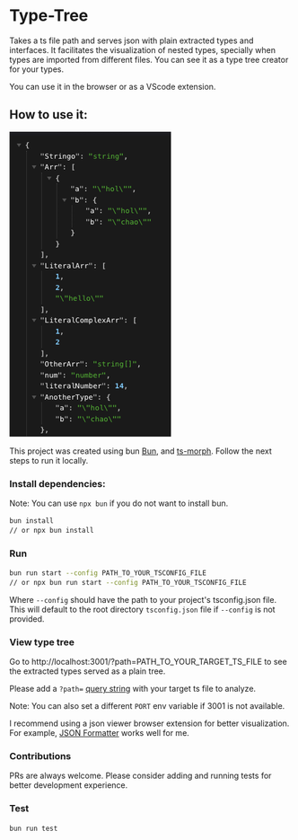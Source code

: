 # Type-Tree

Takes a ts file path and serves json with plain extracted types and interfaces. It facilitates the visualization of nested types, specially when types are imported from different files. You can see it as a type tree creator for your types.

You can use it in the browser or as a VScode extension.

## How to use it:

![browser app](./pics/type-tree-json.png)

This project was created using bun [Bun](https://bun.sh), and [ts-morph](https://ts-morph.com/).
Follow the next steps to run it locally.

### Install dependencies:

Note: You can use `npx bun` if you do not want to install bun.

```bash
bun install
// or npx bun install
```

### Run

```bash
bun run start --config PATH_TO_YOUR_TSCONFIG_FILE
// or npx bun run start --config PATH_TO_YOUR_TSCONFIG_FILE
```

Where `--config` should have the path to your project's tsconfig.json file. This will default to the root directory `tsconfig.json` file if `--config` is not provided.

### View type tree

Go to http://localhost:3001/?path=PATH_TO_YOUR_TARGET_TS_FILE to see the extracted types served as a plain tree.

Please add a `?path=` [query string](https://en.wikipedia.org/wiki/Query_string) with your target ts file to analyze.

Note: You can also set a different `PORT` env variable if 3001 is not available.

I recommend using a json viewer browser extension for better visualization. For example, [JSON Formatter](https://chromewebstore.google.com/detail/json-formatter/bcjindcccaagfpapjjmafapmmgkkhgoa?hl=en) works well for me.

### Contributions

PRs are always welcome. Please consider adding and running tests for better development experience.

### Test

```bash
bun run test
```
